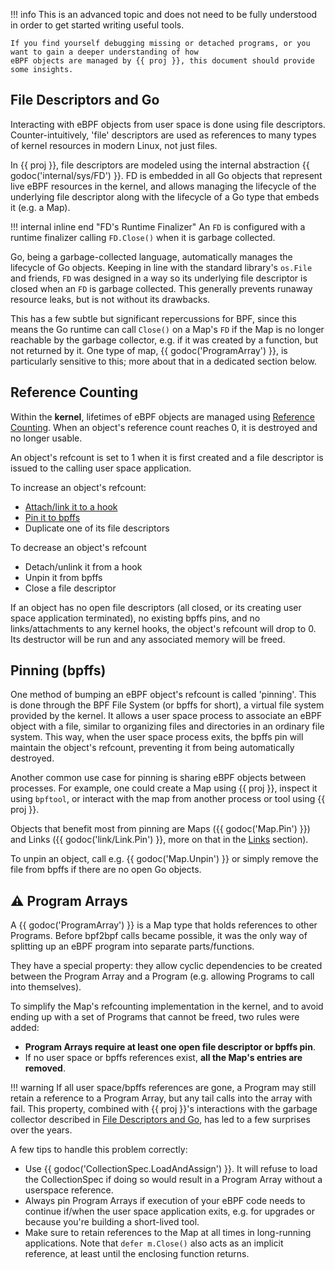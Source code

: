 !!! info
    This is an advanced topic and does not need to be fully understood in order to get started writing useful tools.

    If you find yourself debugging missing or detached programs, or you want to gain a deeper understanding of how
    eBPF objects are managed by {{ proj }}, this document should provide some insights.

## File Descriptors and Go

Interacting with eBPF objects from user space is done using file descriptors. Counter-intuitively, 'file' descriptors
are used as references to many types of kernel resources in modern Linux, not just files.

In {{ proj }}, file descriptors are modeled using the internal abstraction {{ godoc('internal/sys/FD') }}.
FD is embedded in all Go objects that represent live eBPF resources in the kernel, and allows managing the lifecycle
of the underlying file descriptor along with the lifecycle of a Go type that embeds it (e.g. a Map).

!!! internal inline end "FD's Runtime Finalizer"
    An `FD` is configured with a runtime finalizer calling `FD.Close()` when it is garbage collected.

Go, being a garbage-collected language, automatically manages the lifecycle of Go objects. Keeping in line with the
standard library's `os.File` and friends, `FD` was designed in a way so its underlying file descriptor is closed when an
`FD` is garbage collected. This generally prevents runaway resource leaks, but is not without its drawbacks.

This has a few subtle but significant repercussions for BPF, since this means the Go runtime can call `Close()` on
a Map's `FD` if the Map is no longer reachable by the garbage collector, e.g. if it was created by a function, but
not returned by it. One type of map, {{ godoc('ProgramArray') }}, is particularly sensitive to this; more about that in
a dedicated section below.

## Reference Counting

Within the **kernel**, lifetimes of eBPF objects are managed using [Reference
Counting](https://en.wikipedia.org/wiki/Reference_counting). When an object's reference count reaches 0, it is destroyed
and no longer usable.

An object's refcount is set to 1 when it is first created and a file descriptor is issued to the calling user space
application.

To increase an object's refcount:

- [Attach/link it to a hook](/links)
- [Pin it to bpffs](#pinning-bpffs)
- Duplicate one of its file descriptors

To decrease an object's refcount

- Detach/unlink it from a hook
- Unpin it from bpffs
- Close a file descriptor

If an object has no open file descriptors (all closed, or its creating user space application terminated), no existing
bpffs pins, and no links/attachments to any kernel hooks, the object's refcount will drop to 0. Its destructor will
be run and any associated memory will be freed.

## Pinning (bpffs)

One method of bumping an eBPF object's refcount is called 'pinning'. This is done through the BPF File System (or bpffs
for short), a virtual file system provided by the kernel. It allows a user space process to associate an eBPF object
with a file, similar to organizing files and directories in an ordinary file system. This way, when the user space
process exits, the bpffs pin will maintain the object's refcount, preventing it from being automatically destroyed.

Another common use case for pinning is sharing eBPF objects between processes. For example, one could create a Map
using {{ proj }}, inspect it using `bpftool`, or interact with the map from another process or tool using {{ proj }}.

Objects that benefit most from pinning are Maps ({{ godoc('Map.Pin') }}) and Links ({{ godoc('link/Link.Pin') }},
more on that in the [Links](/links) section).

To unpin an object, call e.g. {{ godoc('Map.Unpin') }} or simply remove the file from bpffs if there are no open Go
objects.

## :warning: Program Arrays

A {{ godoc('ProgramArray') }} is a Map type that holds references to other Programs. Before bpf2bpf calls became
possible, it was the only way of splitting up an eBPF program into separate parts/functions.

They have a special property: they allow cyclic dependencies to be created between the Program Array and a Program (e.g.
allowing Programs to call into themselves).

To simplify the Map's refcounting implementation in the kernel, and to avoid ending up with a set of Programs that
cannot be freed, two rules were added:

- **Program Arrays require at least one open file descriptor or bpffs pin**.
- If no user space or bpffs references exist, **all the Map's entries are removed**.

!!! warning
    If all user space/bpffs references are gone, a Program may still retain a reference to a Program Array, but any tail
    calls into the array with fail. This property, combined with {{ proj }}'s interactions with the garbage collector
    described in [File Descriptors and Go](#file-descriptors-and-go), has led to a few surprises over the years.

A few tips to handle this problem correctly:

- Use {{ godoc('CollectionSpec.LoadAndAssign') }}. It will refuse to load the CollectionSpec if doing so would result
  in a Program Array without a userspace reference.
- Always pin Program Arrays if execution of your eBPF code needs to continue if/when the user space application exits,
  e.g. for upgrades or because you're building a short-lived tool.
- Make sure to retain references to the Map at all times in long-running applications. Note that `defer m.Close()`
  also acts as an implicit reference, at least until the enclosing function returns.
